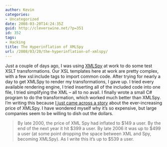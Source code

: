 ```yaml
---
author: Kevin
categories:
- Uncategorized
date: 2008-03-20T14:24:35Z
guid: http://cleverswine.net/?p=351
id: 352
tags:
- Hacking
title: The Hyperinflation of XMLSpy
url: /2008/03/20/the-hyperinflation-of-xmlspy/
---
```


Just a couple of days ago, I was using [XMLSpy](https://shop.altova.com/category.asp?category_name=XMLSPY) at work to do some test XSLT transformations. Our XSL templates here at work are pretty complex, with a few xsl:include tags to import common code. After trying for nearly a day to get XMLSpy to render my transformations, I gave up. I tried every available rendering engine, I tried inserting all of the included code into one file, I tried simplifying the XML &#8211; all to no avail. I finally wrote a small C# program to do the transformation, which worked much better than XMLSpy. I&#8217;m writing this because [I just came across a story](http://www.yafla.com/dforbes/The_Hyperinflation_Of_XMLSpy/) about the ever-increasing price of XMLSpy. I have wondered myself why it&#8217;s so expensive, but large companies seem to be willing to dish out the dollars.

> By late 2000, the price of XML Spy had inflated to $149 a user. By the end of the next year it hit $399 a user. By late 2006 it was up to $499 a user (at some point dropping the space between XML and Spy, becoming XMLSpy). As I write this it’s up to $539 a user.